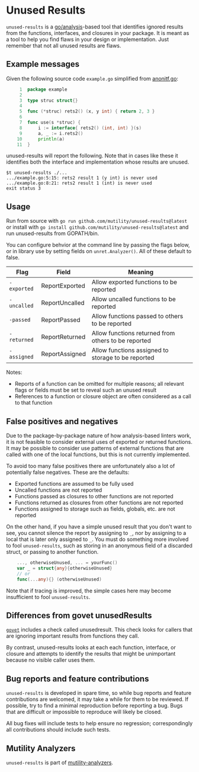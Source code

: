 # Unused Results

`unused-results` is a
[go/analysis](https://pkg.go.dev/golang.org/x/tools/go/analysis)-based tool
that identifies ignored results from the functions, interfaces, and closures in
your package. It is meant as a tool to help you find flaws in your design or
implementation. Just remember that not all unused results are flaws.

## Example messages

Given the following source code `example.go` simplified from
[anonitf.go](unret/testdata/struct/anonitf/anonitf.go):

```go
     1	package example
     2	
     3	type struc struct{}
     4	
     5	func (*struc) rets2() (x, y int) { return 2, 3 }
     6	
     7	func use(s *struc) {
     8	    i := interface{ rets2() (int, int) }(s)
     9	    a, _ := i.rets2()
    10	    println(a)
    11	}
```

unused-results will report the following. Note that in cases like these it
identifies both the interface and implementation whose results are unused.
 
```console
$t unused-results ./...
.../example.go:5:15: rets2 result 1 (y int) is never used
.../example.go:8:21: rets2 result 1 (int) is never used
exit status 3
```

## Usage

Run from source with `go run github.com/mutility/unused-results@latest` or
install with `go install github.com/mutility/unused-results@latest` and run
unused-results from GOPATH/bin.

You can configure behvior at the command line by passing the flags below, or in
library use by setting fields on `unret.Analyzer()`. All of these default to
false.

Flag | Field | Meaning
-|-|-
`-exported` | ReportExported | Allow exported functions to be reported
`-uncalled` | ReportUncalled | Allow uncalled functions to be reported
`-passed` | ReportPassed | Allow functions passed to others to be reported
`-returned` | ReportReturned | Allow functions returned from others to be reported
`-assigned` | ReportAssigned | Allow functions assigned to storage to be reported

Notes:

- Reports of a function can be omitted for multiple reasons; all relevant flags
  or fields must be set to reveal such an unused result
- References to a function or closure object are often considered as a call to
  that function

## False positives and negatives

Due to the package-by-package nature of how analysis-based linters work, it is
not feasible to consider external uses of exported or returned functions. It
may be possible to consider use patterns of external functions that are called
with one of the local functions, but this is not currently implemented.

To avoid too many false positives there are unfortunately also a lot of
potentially false negatives. These are the defaults:

- Exported functions are assumed to be fully used
- Uncalled functions are not reported
- Functions passed as closures to other functions are not reported
- Functions returned as closures from other functions are not reported
- Functions assigned to storage such as fields, globals, etc. are not reported

On the other hand, if you have a simple unused result that you don't want to
see, you cannot silence the report by assigning to `_`, nor by assigning to a
local that is later only assigned to `_`. You must do something more involved
to fool `unused-results`, such as storing in an anonymous field of a discarded
struct, or passing to another function.

```go
    ..., otherwiseUnused, ... = yourFunc()
    var _ = struct{any}{otherwiseUnused}
    // or 
    func(...any){} (otherwiseUnused)
```

Note that if tracing is improved, the simple cases here may become insufficient
to fool `unused-results`.

## Differences from govet unusedResults

[`govet`](https://pkg.go.dev/cmd/vet) includes a check called unusedresult.
This check looks for callers that are ignoring important results from functions
they call.

By contrast, unused-results looks at each each function, interface, or
closure and attempts to identify the results that might be unimportant because
no visible caller uses them.

## Bug reports and feature contributions

`unused-results` is developed in spare time, so while bug reports and feature
contributions are welcomed, it may take a while for them to be reviewed. If
possible, try to find a minimal reproduction before reporting a bug. Bugs that
are difficult or impossible to reproduce will likely be closed.

All bug fixes will include tests to help ensure no regression; correspondingly
all contributions should include such tests.

## Mutility Analyzers

`unused-results` is part of [mutility-analyzers](https://github.com/mutility/analyzers).
